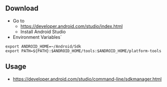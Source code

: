 ## Download
* Go to
  * https://developer.android.com/studio/index.html
  * Install Android Studio
* Environment Variables`
```
export ANDROID_HOME=~/Android/Sdk
export PATH=${PATH}:$ANDROID_HOME/tools:$ANDROID_HOME/platform-tools
```
## Usage
* https://developer.android.com/studio/command-line/sdkmanager.html
